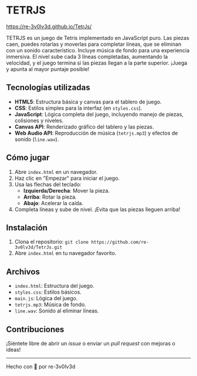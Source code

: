 # TETRJS


https://re-3v0lv3d.github.io/TetrJs/


TETRJS es un juego de Tetris implementado en JavaScript puro. Las piezas caen, puedes rotarlas y moverlas para completar líneas, que se eliminan con un sonido característico. Incluye música de fondo para una experiencia inmersiva. El nivel sube cada 3 líneas completadas, aumentando la velocidad, y el juego termina si las piezas llegan a la parte superior. ¡Juega y apunta al mayor puntaje posible!

## Tecnologías utilizadas

- **HTML5**: Estructura básica y canvas para el tablero de juego.
- **CSS**: Estilos simples para la interfaz (en `styles.css`).
- **JavaScript**: Lógica completa del juego, incluyendo manejo de piezas, colisiones y niveles.
- **Canvas API**: Renderizado gráfico del tablero y las piezas.
- **Web Audio API**: Reproducción de música (`tetrjs.mp3`) y efectos de sonido (`line.wav`).

## Cómo jugar

1. Abre `index.html` en un navegador.
2. Haz clic en "Empezar" para iniciar el juego.
3. Usa las flechas del teclado:
   - **Izquierda/Derecha**: Mover la pieza.
   - **Arriba**: Rotar la pieza.
   - **Abajo**: Acelerar la caída.
4. Completa líneas y sube de nivel. ¡Evita que las piezas lleguen arriba!

## Instalación

1. Clona el repositorio: `git clone https://github.com/re-3v0lv3d/TetrJs.git`
2. Abre `index.html` en tu navegador favorito.

## Archivos

- `index.html`: Estructura del juego.
- `styles.css`: Estilos básicos.
- `main.js`: Lógica del juego.
- `tetrjs.mp3`: Música de fondo.
- `line.wav`: Sonido al eliminar líneas.

## Contribuciones

¡Siéntete libre de abrir un *issue* o enviar un *pull request* con mejoras o ideas!

---
Hecho con 💪 por re-3v0lv3d

